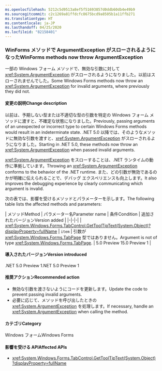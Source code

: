 ```yaml
---
ms.openlocfilehash: 5212c5d9513a8ef5f51693857d0ddb60db4e49b9
ms.sourcegitcommit: c2c1269a81ffdcfc8675bcd9a8505b1a11ffb271
ms.translationtype: HT
ms.contentlocale: ja-JP
ms.lasthandoff: 04/25/2020
ms.locfileid: "82158401"
---
```

### <a name="winforms-methods-now-throw-argumentexception"></a><span data-ttu-id="88748-101">WinForms メソッドで ArgumentException がスローされるようになった</span><span class="sxs-lookup"><span data-stu-id="88748-101">WinForms methods now throw ArgumentException</span></span>

<span data-ttu-id="88748-102">一部の Windows フォーム メソッドで、無効な引数に対して <xref:System.ArgumentException> がスローされるようになりました。以前はスローされませんでした。</span><span class="sxs-lookup"><span data-stu-id="88748-102">Some Windows Forms methods now throw an <xref:System.ArgumentException> for invalid arguments, where previously they did not.</span></span>

#### <a name="change-description"></a><span data-ttu-id="88748-103">変更の説明</span><span class="sxs-lookup"><span data-stu-id="88748-103">Change description</span></span>

<span data-ttu-id="88748-104">以前は、予期しない型または不適切な型の引数を特定の Windows フォーム メソッドに渡すと、不確定な状態になりました。</span><span class="sxs-lookup"><span data-stu-id="88748-104">Previously, passing arguments of an unexpected or incorrect type to certain Windows Forms methods would result in an indeterminate state.</span></span> <span data-ttu-id="88748-105">.NET 5.0 以降では、そのようなメソッドに無効な引数を渡すと、<xref:System.ArgumentException> がスローされるようになりました。</span><span class="sxs-lookup"><span data-stu-id="88748-105">Starting in .NET 5.0, these methods now throw an <xref:System.ArgumentException> when passed invalid arguments.</span></span>

<span data-ttu-id="88748-106"><xref:System.ArgumentException> をスローすることは、.NET ランタイムの動作に準拠しています。</span><span class="sxs-lookup"><span data-stu-id="88748-106">Throwing an <xref:System.ArgumentException> conforms to the behavior of the .NET runtime.</span></span> <span data-ttu-id="88748-107">また、どの引数が無効であるのかが明確に伝えられることで、デバッグ エクスペリエンスも向上します。</span><span class="sxs-lookup"><span data-stu-id="88748-107">It also improves the debugging experience by clearly communicating which argument is invalid.</span></span>

<span data-ttu-id="88748-108">次の表では、影響を受けるメソッドとパラメーターを示します。</span><span class="sxs-lookup"><span data-stu-id="88748-108">The following table lists the affected methods and parameters:</span></span>

| <span data-ttu-id="88748-109">メソッド</span><span class="sxs-lookup"><span data-stu-id="88748-109">Method</span></span> | <span data-ttu-id="88748-110">パラメーター名</span><span class="sxs-lookup"><span data-stu-id="88748-110">Parameter name</span></span> | <span data-ttu-id="88748-111">条件</span><span class="sxs-lookup"><span data-stu-id="88748-111">Condition</span></span> | <span data-ttu-id="88748-112">追加されたバージョン</span><span class="sxs-lookup"><span data-stu-id="88748-112">Version added</span></span> |
|-|-|-|
| <xref:System.Windows.Forms.TabControl.GetToolTipText(System.Object)?displayProperty=fullName> | `item` | <span data-ttu-id="88748-113">引数が <xref:System.Windows.Forms.TabPage> 型ではありません。</span><span class="sxs-lookup"><span data-stu-id="88748-113">Argument is not of type <xref:System.Windows.Forms.TabPage>.</span></span> | <span data-ttu-id="88748-114">5.0 Preview 1</span><span class="sxs-lookup"><span data-stu-id="88748-114">5.0 Preview 1</span></span> |

#### <a name="version-introduced"></a><span data-ttu-id="88748-115">導入されたバージョン</span><span class="sxs-lookup"><span data-stu-id="88748-115">Version introduced</span></span>

<span data-ttu-id="88748-116">.NET 5.0 Preview 1</span><span class="sxs-lookup"><span data-stu-id="88748-116">.NET 5.0 Preview 1</span></span>

#### <a name="recommended-action"></a><span data-ttu-id="88748-117">推奨アクション</span><span class="sxs-lookup"><span data-stu-id="88748-117">Recommended action</span></span>

- <span data-ttu-id="88748-118">無効な引数を渡さないようにコードを更新します。</span><span class="sxs-lookup"><span data-stu-id="88748-118">Update the code to prevent passing invalid arguments.</span></span>
- <span data-ttu-id="88748-119">必要に応じて、メソッドを呼び出したときの <xref:System.ArgumentException> を処理します。</span><span class="sxs-lookup"><span data-stu-id="88748-119">If necessary, handle an <xref:System.ArgumentException> when calling the method.</span></span>

#### <a name="category"></a><span data-ttu-id="88748-120">カテゴリ</span><span class="sxs-lookup"><span data-stu-id="88748-120">Category</span></span>

<span data-ttu-id="88748-121">Windows フォーム</span><span class="sxs-lookup"><span data-stu-id="88748-121">Windows Forms</span></span>

#### <a name="affected-apis"></a><span data-ttu-id="88748-122">影響を受ける API</span><span class="sxs-lookup"><span data-stu-id="88748-122">Affected APIs</span></span>

- <xref:System.Windows.Forms.TabControl.GetToolTipText(System.Object)?displayProperty=fullName>

<!-- 

### Affected APIs

- `M:System.Windows.Forms.TabControl.GetToolTipText(System.Object)`

-->
